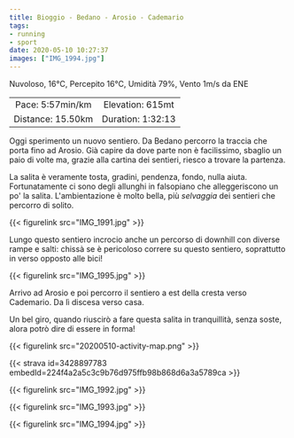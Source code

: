 ```yaml
---
title: Bioggio - Bedano - Arosio - Cademario
tags:
- running
- sport
date: 2020-05-10 10:27:37
images: ["IMG_1994.jpg"]
---
```


Nuvoloso, 16°C, Percepito 16°C, Umidità 79%, Vento 1m/s da ENE

| | |
| :-: | :-: |
| Pace: 5:57min/km | Elevation: 615mt |
| Distance: 15.50km | Duration: 1:32:13 |

Oggi sperimento un nuovo sentiero. Da Bedano percorro la traccia che porta fino ad Arosio. Già capire da dove parte non è facilissimo, sbaglio un paio di volte ma, grazie alla cartina dei sentieri, riesco a trovare la partenza.

La salita è veramente tosta, gradini, pendenza, fondo, nulla aiuta. Fortunatamente ci sono degli allunghi in falsopiano che alleggeriscono un po' la salita. L'ambientazione è molto bella, più _selvaggia_ dei sentieri che percorro di solito.

{{< figurelink src="IMG_1991.jpg" >}}

Lungo questo sentiero incrocio anche un percorso di downhill con diverse rampe e salti: chissà se è pericoloso correre su questo sentiero, soprattutto in verso opposto alle bici!

{{< figurelink src="IMG_1995.jpg" >}}

Arrivo ad Arosio e poi percorro il sentiero a est della cresta verso Cademario. Da lì discesa verso casa.

Un bel giro, quando riuscirò a fare questa salita in tranquillità, senza soste, alora potrò dire di essere in forma!


{{< figurelink src="20200510-activity-map.png" >}}


{{< strava id=3428897783 embedId=224f4a2a5c3c9b76d975ffb98b868d6a3a5789ca >}}

{{< figurelink src="IMG_1992.jpg" >}}


{{< figurelink src="IMG_1993.jpg" >}}


{{< figurelink src="IMG_1994.jpg" >}}
